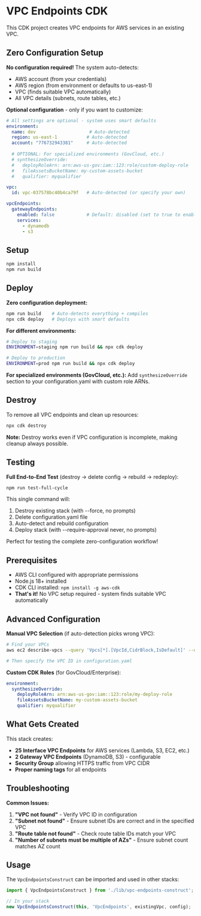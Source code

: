 # VPC Endpoints CDK

This CDK project creates VPC endpoints for AWS services in an existing VPC.

## Zero Configuration Setup

**No configuration required!** The system auto-detects:
- AWS account (from your credentials)
- AWS region (from environment or defaults to us-east-1)
- VPC (finds suitable VPC automatically)
- All VPC details (subnets, route tables, etc.)

**Optional configuration** - only if you want to customize:

```yaml
# All settings are optional - system uses smart defaults
environment:
  name: dev                    # Auto-detected
  region: us-east-1           # Auto-detected
  account: "776732943381"     # Auto-detected
  
  # OPTIONAL: For specialized environments (GovCloud, etc.)
  # synthesizeOverride:
  #   deployRoleArn: arn:aws-us-gov:iam::123:role/custom-deploy-role
  #   fileAssetsBucketName: my-custom-assets-bucket
  #   qualifier: myqualifier

vpc:
  id: vpc-037578bc40b4ca79f   # Auto-detected (or specify your own)

vpcEndpoints:
  gatewayEndpoints:
    enabled: false            # Default: disabled (set to true to enable)
    services:
      - dynamodb
      - s3
```

## Setup

```bash
npm install
npm run build
```

## Deploy

**Zero configuration deployment:**

```bash
npm run build    # Auto-detects everything + compiles
npx cdk deploy   # Deploys with smart defaults
```

**For different environments:**

```bash
# Deploy to staging
ENVIRONMENT=staging npm run build && npx cdk deploy

# Deploy to production
ENVIRONMENT=prod npm run build && npx cdk deploy
```

**For specialized environments (GovCloud, etc.):**
Add `synthesizeOverride` section to your configuration.yaml with custom role ARNs.

## Destroy

To remove all VPC endpoints and clean up resources:

```bash
npx cdk destroy
```

**Note:** Destroy works even if VPC configuration is incomplete, making cleanup always possible.

## Testing

**Full End-to-End Test** (destroy → delete config → rebuild → redeploy):

```bash
npm run test-full-cycle
```

This single command will:
1. Destroy existing stack (with --force, no prompts)
2. Delete configuration.yaml file
3. Auto-detect and rebuild configuration
4. Deploy stack (with --require-approval never, no prompts)

Perfect for testing the complete zero-configuration workflow!

## Prerequisites

- AWS CLI configured with appropriate permissions
- Node.js 18+ installed
- CDK CLI installed: `npm install -g aws-cdk`
- **That's it!** No VPC setup required - system finds suitable VPC automatically

## Advanced Configuration

**Manual VPC Selection** (if auto-detection picks wrong VPC):

```bash
# Find your VPCs
aws ec2 describe-vpcs --query 'Vpcs[*].[VpcId,CidrBlock,IsDefault]' --output table

# Then specify the VPC ID in configuration.yaml
```

**Custom CDK Roles** (for GovCloud/Enterprise):

```yaml
environment:
  synthesizeOverride:
    deployRoleArn: arn:aws-us-gov:iam::123:role/my-deploy-role
    fileAssetsBucketName: my-custom-assets-bucket
    qualifier: myqualifier
```

## What Gets Created

This stack creates:
- **25 Interface VPC Endpoints** for AWS services (Lambda, S3, EC2, etc.)
- **2 Gateway VPC Endpoints** (DynamoDB, S3) - configurable
- **Security Group** allowing HTTPS traffic from VPC CIDR
- **Proper naming tags** for all endpoints

## Troubleshooting

**Common Issues:**

1. **"VPC not found"** - Verify VPC ID in configuration
2. **"Subnet not found"** - Ensure subnet IDs are correct and in the specified VPC
3. **"Route table not found"** - Check route table IDs match your VPC
4. **"Number of subnets must be multiple of AZs"** - Ensure subnet count matches AZ count

## Usage

The `VpcEndpointsConstruct` can be imported and used in other stacks:

```typescript
import { VpcEndpointsConstruct } from './lib/vpc-endpoints-construct';

// In your stack
new VpcEndpointsConstruct(this, 'VpcEndpoints', existingVpc, config);
```